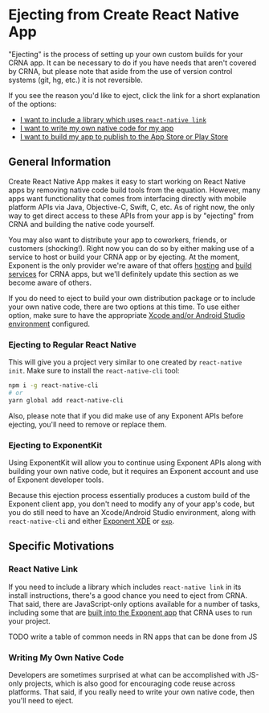 # Ejecting from Create React Native App

"Ejecting" is the process of setting up your own custom builds for your CRNA app. It can be necessary to do if you have needs that aren't covered by CRNA, but please note that aside from the use of version control systems (git, hg, etc.) it is not reversible.

If you see the reason you'd like to eject, click the link for a short explanation of the options:

* [I want to include a library which uses `react-native link`](#react-native-link)
* [I want to write my own native code for my app](#writing-my-own-native-code)
* [I want to build my app to publish to the App Store or Play Store](https://github.com/react-community/create-react-native-app/blob/master/react-native-scripts/template/README.md#sharing-deployment)

## General Information

Create React Native App makes it easy to start working on React Native apps by removing native code build tools from the equation. However, many apps want functionality that comes from interfacing directly with mobile platform APIs via Java, Objective-C, Swift, C, etc. As of right now, the only way to get direct access to these APIs from your app is by "ejecting" from CRNA and building the native code yourself.

You may also want to distribute your app to coworkers, friends, or customers (shocking!). Right now you can do so by either making use of a service to host or build your CRNA app or by ejecting. At the moment, Exponent is the only provider we're aware of that offers [hosting](https://docs.getexponent.com/versions/latest/guides/how-exponent-works.html#publishing-deploying-an-exponent-app-in-production) and [build services](https://docs.getexponent.com/versions/latest/guides/building-standalone-apps.html) for CRNA apps, but we'll definitely update this section as we become aware of others.

If you do need to eject to build your own distribution package or to include your own native code, there are two options at this time. To use either option, make sure to have the appropriate [Xcode and/or Android Studio environment](https://facebook.github.io/react-native/docs/getting-started.html) configured.

### Ejecting to Regular React Native

This will give you a project very similar to one created by `react-native init`. Make sure to install the `react-native-cli` tool:

```sh
npm i -g react-native-cli
# or
yarn global add react-native-cli
```

Also, please note that if you did make use of any Exponent APIs before ejecting, you'll need to remove or replace them.

### Ejecting to ExponentKit

Using ExponentKit will allow you to continue using Exponent APIs along with building your own native code, but it requires an Exponent account and use of Exponent developer tools.

Because this ejection process essentially produces a custom build of the Exponent client app, you don't need to modify any of your app's code, but you do still need to have an Xcode/Android Studio environment, along with `react-native-cli` and either [Exponent XDE](https://docs.getexponent.com/versions/latest/introduction/installation.html) or [`exp`](https://docs.getexponent.com/versions/latest/guides/exp-cli.html).

## Specific Motivations

### React Native Link

If you need to include a library which includes `react-native link` in its install instructions, there's a good chance you need to eject from CRNA. That said, there are JavaScript-only options available for a number of tasks, including some that are [built into the Exponent app](https://docs.getexponent.com/versions/latest/sdk/index.html) that CRNA uses to run your project.

TODO write a table of common needs in RN apps that can be done from JS

### Writing My Own Native Code

Developers are sometimes surprised at what can be accomplished with JS-only projects, which is also good for encouraging code reuse across platforms. That said, if you really need to write your own native code, then you'll need to eject.
